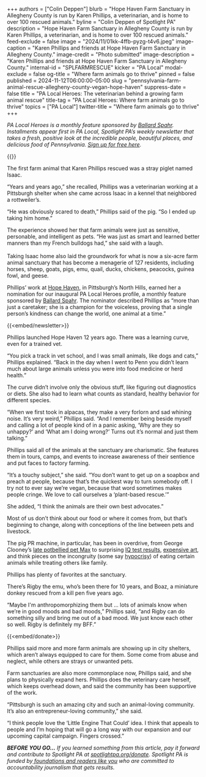 +++
authors = ["Colin Deppen"]
blurb = "Hope Haven Farm Sanctuary in Allegheny County is run by Karen Phillips, a veterinarian, and is home to over 100 rescued animals."
byline = "Colin Deppen of Spotlight PA"
description = "Hope Haven Farm Sanctuary in Allegheny County is run by Karen Phillips, a veterinarian, and is home to over 100 rescued animals."
feed-exclude = false
image = "2024/11/01kk-4ffb-pyzg-t4v6.jpeg"
image-caption = "Karen Phillips and friends at Hope Haven Farm Sanctuary in Allegheny County."
image-credit = "Photo submitted"
image-description = "Karen Phillips and friends at Hope Haven Farm Sanctuary in Allegheny County."
internal-id = "SPLFARMRESCUE"
kicker = "PA Local"
modal-exclude = false
og-title = "Where farm animals go to thrive"
pinned = false
published = 2024-11-12T06:00:00-05:00
slug = "pennsylvania-farm-animal-rescue-allegheny-county-vegan-hope-haven"
suppress-date = false
title = "PA Local Heroes: The veterinarian behind a growing farm animal rescue"
title-tag = "PA Local Heroes: Where farm animals go to thrive"
topics = ["PA Local"]
twitter-title = "Where farm animals go to thrive"
+++

<em>PA Local Heroes is a monthly feature sponsored by </em><a href="https://spotlightpa.bluelena.io/lt.php?x=3DZy~GE6InKcEpR7zN26hRKgAXMgut9wjug0YnnGJnSb65V--Uy.zeJy242ijdI~jNY4XXHI"><em>Ballard Spahr</em></a><em>. Installments appear first in PA Local, Spotlight PA’s weekly newsletter that takes a fresh, positive look at the incredible people, beautiful places, and delicious food of Pennsylvania. </em><a href="https://www.spotlightpa.org/newsletters/"><em>Sign up for free here</em></a><em>.</em>

{{<picture src="2025/03/01kw-nyv5-h730-82j4.png" width-ratio="525" height-ratio="75" description="" caption="" credit="">}}

The first farm animal that Karen Phillips rescued was a stray piglet named Isaac.

“Years and years ago,” she recalled, Phillips was a veterinarian working at a Pittsburgh shelter when she came across Isaac in a kennel that neighbored a rottweiler’s.

“He was obviously scared to death,” Phillips said of the pig. “So I ended up taking him home.”

The experience showed her that farm animals were just as sensitive, personable, and intelligent as pets. “He was just as smart and learned better manners than my French bulldogs had,” she said with a laugh.<br/><br/>Taking Isaac home also laid the groundwork for what is now a six-acre farm animal sanctuary that has become a menagerie of 127 residents, including horses, sheep, goats, pigs, emu, quail, ducks, chickens, peacocks, guinea fowl, and geese.

Phillips’ work at <a href="https://spotlightpa.bluelena.io/lt.php?x=3DZy~GE6InKcEpR7zN26hRKgAXMgut9wjug0YnnGJnSb65V--Uy.zeJy242ijdI~jNY4XXHH">Hope Haven</a>, in Pittsburgh’s North Hills, earned her a nomination for our inaugural PA Local Heroes profile, a monthly feature sponsored by <a href="https://spotlightpa.bluelena.io/lt.php?x=3DZy~GE6InKcEpR7zN26hRKgAXMgut9wjug0YnnGJnSb65V--Uy.zeJy242ijdI~jNY4XXHI">Ballard Spahr</a>. The nominator described Phillips as “more than just a caretaker; she is a champion for the voiceless, proving that a single person’s kindness can change the world, one animal at a time.”

{{<embed/newsletter>}}

Phillips launched Hope Haven 12 years ago. There was a learning curve, even for a trained vet.

“You pick a track in vet school, and I was small animals, like dogs and cats,” Phillips explained. “Back in the day when I went to Penn you didn’t learn much about large animals unless you were into food medicine or herd health.”

The curve didn’t involve only the obvious stuff, like figuring out diagnostics or diets. She also had to learn what counts as standard, healthy behavior for different species.

“When we first took in alpacas, they make a very forlorn and sad whining noise. It’s very weird,” Phillips said. “And I remember being beside myself and calling a lot of people kind of in a panic asking, ‘Why are they so unhappy?’ and ‘What am I doing wrong?’ Turns out it’s normal and just them talking.”

Phillips said all of the animals at the sanctuary are charismatic. She features them in tours, camps, and events to increase awareness of their sentience and put faces to factory farming.

“It’s a touchy subject,” she said. “You don’t want to get up on a soapbox and preach at people, because that’s the quickest way to turn somebody off. I try not to ever say we’re vegan, because that word sometimes makes people cringe. We love to call ourselves a ‘plant-based rescue.’”

She added, “I think the animals are their own best advocates.”

Most of us don’t think about our food or where it comes from, but that’s beginning to change, along with conceptions of the line between pets and livestock.

The pig PR machine, in particular, has been in overdrive, from George Clooney’s <a href="https://spotlightpa.bluelena.io/lt.php?x=3DZy~GE6InKcEpR7zN26hRKgAXMgut9wjug0YnnGJnSb65V--Uy.zeJy242ijdI~jNY4XHnL">late potbellied pet Max</a> to surprising <a href="https://spotlightpa.bluelena.io/lt.php?x=3DZy~GE6InKcEpR7zN26hRKgAXMgut9wjug0YnnGJnSb65V--Uy.zeJy242ijdI~jNY4XHnM">IQ test results</a>, <a href="https://spotlightpa.bluelena.io/lt.php?x=3DZy~GE6InKcEpR7zN26hRKgAXMgut9wjug0YnnGJnSb65V--Uy.zeJy242ijdI~jNY4XXDD">expensive art</a>, and think pieces on the incongruity (some say <a href="https://spotlightpa.bluelena.io/lt.php?x=3DZy~GE6InKcEpR7zN26hRKgAXMgut9wjug0YnnGJnSb65V--Uy.zeJy242ijdI~jNY4XXDE">hypocrisy</a>) of eating certain animals while treating others like family.

Phillips has plenty of favorites at the sanctuary.

There’s Rigby the emu, who’s been there for 10 years, and Boaz, a miniature donkey rescued from a kill pen five years ago.

“Maybe I&#39;m anthropomorphizing them but … lots of animals know when we’re in good moods and bad moods,” Phillips said, “and Rigby can do something silly and bring me out of a bad mood. We just know each other so well. Rigby is definitely my BFF.”

{{<embed/donate>}}

Phillips said more and more farm animals are showing up in city shelters, which aren’t always equipped to care for them. Some come from abuse and neglect, while others are strays or unwanted pets.

Farm sanctuaries are also more commonplace now, Phillips said, and she plans to physically expand hers. Phillips does the veterinary care herself, which keeps overhead down, and said the community has been supportive of the work.

“Pittsburgh is such an amazing city and such an animal-loving community. It’s also an entrepreneur-loving community,” she said.

“I think people love the ‘Little Engine That Could’ idea. I think that appeals to people and I’m hoping that will go a long way with our expansion and our upcoming capital campaign. Fingers crossed.”

<strong><em>BEFORE YOU GO…</em></strong><em> If you learned something from this article, pay it forward and contribute to Spotlight PA at </em><a href="https://www.spotlightpa.org/donate"><em>spotlightpa.org/donate</em></a><em>. Spotlight PA is funded by</em><a href="https://www.spotlightpa.org/support"><em> foundations and readers like you</em></a><em> who are committed to accountability journalism that gets results.</em>

